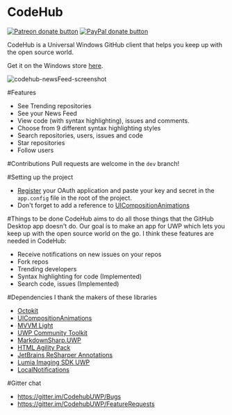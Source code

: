# CodeHub
<span class="badge-patreon"><a href="https://www.patreon.com/aalok05" title="Donate to this project using Patreon"><img src="https://img.shields.io/badge/patreon-donate-yellow.svg" alt="Patreon donate button" /></a></span>
<span class="badge-paypal"><a href="https://www.paypal.me/aalok05" title="Donate to this project using Paypal"><img src="https://img.shields.io/badge/paypal-donate-yellow.svg" alt="PayPal donate button" /></a></span>

CodeHub is a Universal Windows GitHub client that helps you keep up with the open source world.

Get it on the Windows store [here](https://www.microsoft.com/en-us/store/p/codehub-a-client-for-github/9nblggh52tbd#).

![codehub-newsFeed-screenshot](http://imagizer.imageshack.us/a/img921/8086/bhBO7h.png)

#Features
* See Trending repositories
* See your News Feed
* View code (with syntax highlighting), issues and comments. 
* Choose from 9 different syntax highlighting styles
* Search repositories, users, issues and code
* Star repositories
* Follow users

#Contributions
Pull requests are welcome in the `dev` branch!

#Setting up the project 
* [Register](https://github.com/settings/developers) your OAuth application and paste your key and secret in the `app.config` file in the root of the project.
* Don't forget to add a reference to [UICompositionAnimations](https://github.com/Sergio0694/UICompositionAnimations)

#Things to be done
CodeHub aims to do all those things that the GitHub Desktop app doesn't do. Our goal is to make an app for UWP which lets you keep up with the open source world on the go.
I think these features are needed in CodeHub:
* Receive notifications on new issues on your repos
* Fork repos
* Trending developers
* Syntax highlighting for code (Implemented)
* Search code, issues (Implemented)

#Dependencies
I thank the makers of these libraries
* [Octokit](https://github.com/octokit/octokit.net)
* [UICompositionAnimations](https://github.com/Sergio0694/UICompositionAnimations)
* [MVVM Light](https://www.nuget.org/packages/MvvmLightLibs/)
* [UWP Community Toolkit](https://github.com/Microsoft/UWPCommunityToolkit)
* [MarkdownSharp.UWP](https://www.nuget.org/packages/MarkdownSharp.UWP/)
* [HTML Agility Pack](https://www.nuget.org/packages/HtmlAgilityPack)
* [JetBrains ReSharper Annotations](https://www.nuget.org/packages/JetBrains.Annotations)
* [Lumia Imaging SDK UWP](https://www.nuget.org/packages/LumiaImagingSDK.UWP/)
* [LocalNotifications](https://github.com/RavinduL/LocalNotifications)

#Gitter chat
* https://gitter.im/CodehubUWP/Bugs
* https://gitter.im/CodehubUWP/FeatureRequests
